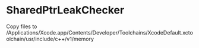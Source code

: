 # SharedPtrLeakChecker

Copy files to /Applications/Xcode.app/Contents/Developer/Toolchains/XcodeDefault.xctoolchain/usr/include/c++/v1/memory
